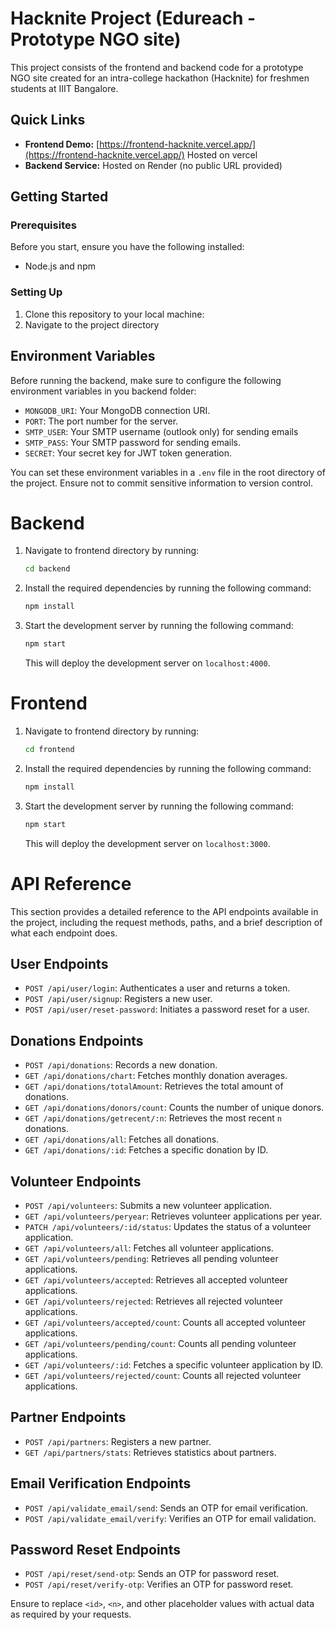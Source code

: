 # Hacknite Project (Edureach - Prototype NGO site)

This project consists of the frontend and backend code for a prototype NGO site created for an intra-college hackathon (Hacknite) for freshmen students at IIIT Bangalore.

## Quick Links

- **Frontend Demo:** [https://frontend-hacknite.vercel.app/](https://frontend-hacknite.vercel.app/) Hosted on vercel
- **Backend Service:** Hosted on Render (no public URL provided)

## Getting Started

### Prerequisites

Before you start, ensure you have the following installed:

- Node.js and npm

### Setting Up

1. Clone this repository to your local machine:
2. Navigate to the project directory

## Environment Variables

Before running the backend, make sure to configure the following environment variables in you backend folder:

- `MONGODB_URI`: Your MongoDB connection URI.
- `PORT`: The port number for the server.
- `SMTP_USER`: Your SMTP username (outlook only) for sending emails
- `SMTP_PASS`: Your SMTP password for sending emails.
- `SECRET`: Your secret key for JWT token generation.

You can set these environment variables in a `.env` file in the root directory of the project. Ensure not to commit sensitive information to version control.

# Backend

1. Navigate to frontend directory by running:

   ```bash
   cd backend
   ```

2. Install the required dependencies by running the following command:

   ```bash
   npm install
   ```

3. Start the development server by running the following command:

   ```bash
   npm start
   ```

   This will deploy the development server on `localhost:4000`.

# Frontend

1. Navigate to frontend directory by running:
   ```bash
   cd frontend
   ```
2. Install the required dependencies by running the following command:

   ```bash
   npm install
   ```

3. Start the development server by running the following command:

   ```bash
   npm start
   ```

   This will deploy the development server on `localhost:3000`.
# API Reference

This section provides a detailed reference to the API endpoints available in the project, including the request methods, paths, and a brief description of what each endpoint does.

## User Endpoints

- `POST /api/user/login`: Authenticates a user and returns a token.
- `POST /api/user/signup`: Registers a new user.
- `POST /api/user/reset-password`: Initiates a password reset for a user.

## Donations Endpoints

- `POST /api/donations`: Records a new donation.
- `GET /api/donations/chart`: Fetches monthly donation averages.
- `GET /api/donations/totalAmount`: Retrieves the total amount of donations.
- `GET /api/donations/donors/count`: Counts the number of unique donors.
- `GET /api/donations/getrecent/:n`: Retrieves the most recent `n` donations.
- `GET /api/donations/all`: Fetches all donations.
- `GET /api/donations/:id`: Fetches a specific donation by ID.

## Volunteer Endpoints

- `POST /api/volunteers`: Submits a new volunteer application.
- `GET /api/volunteers/peryear`: Retrieves volunteer applications per year.
- `PATCH /api/volunteers/:id/status`: Updates the status of a volunteer application.
- `GET /api/volunteers/all`: Fetches all volunteer applications.
- `GET /api/volunteers/pending`: Retrieves all pending volunteer applications.
- `GET /api/volunteers/accepted`: Retrieves all accepted volunteer applications.
- `GET /api/volunteers/rejected`: Retrieves all rejected volunteer applications.
- `GET /api/volunteers/accepted/count`: Counts all accepted volunteer applications.
- `GET /api/volunteers/pending/count`: Counts all pending volunteer applications.
- `GET /api/volunteers/:id`: Fetches a specific volunteer application by ID.
- `GET /api/volunteers/rejected/count`: Counts all rejected volunteer applications.

## Partner Endpoints

- `POST /api/partners`: Registers a new partner.
- `GET /api/partners/stats`: Retrieves statistics about partners.

## Email Verification Endpoints

- `POST /api/validate_email/send`: Sends an OTP for email verification.
- `POST /api/validate_email/verify`: Verifies an OTP for email validation.

## Password Reset Endpoints

- `POST /api/reset/send-otp`: Sends an OTP for password reset.
- `POST /api/reset/verify-otp`: Verifies an OTP for password reset.

Ensure to replace `<id>`, `<n>`, and other placeholder values with actual data as required by your requests.

